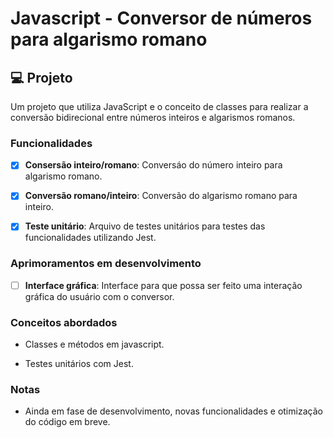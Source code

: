 # Javascript - Conversor de números para algarismo romano

## 💻 Projeto

Um projeto que utiliza JavaScript e o conceito de classes para realizar a conversão bidirecional entre números inteiros e algarismos romanos.

### Funcionalidades

- [x] **Consersão inteiro/romano**: Conversáo do número inteiro para algarismo romano.

- [x] **Conversão romano/inteiro**: Conversão do algarismo romano para inteiro.

- [x] **Teste unitário**: Arquivo de testes unitários para testes das funcionalidades utilizando Jest.

### Aprimoramentos em desenvolvimento

- [ ] **Interface gráfica**: Interface para que possa ser feito uma interação gráfica do usuário com o conversor.

### Conceitos abordados

- Classes e métodos em javascript.

- Testes unitários com Jest.

### Notas

- Ainda em fase de desenvolvimento, novas funcionalidades e otimização do código em breve.

